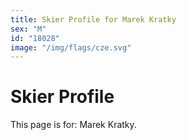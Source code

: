 ```yaml
---
title: Skier Profile for Marek Kratky
sex: "M"
id: "18028"
image: "/img/flags/cze.svg" 
---
```


# Skier Profile

This page is for: Marek Kratky.
    